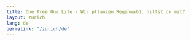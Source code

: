 ```yaml
---
title: One Tree One Life - Wir pflanzen Regenwald, hilfst du mit?
layout: zurich
lang: de
permalink: "/zurich/de"
---
```

